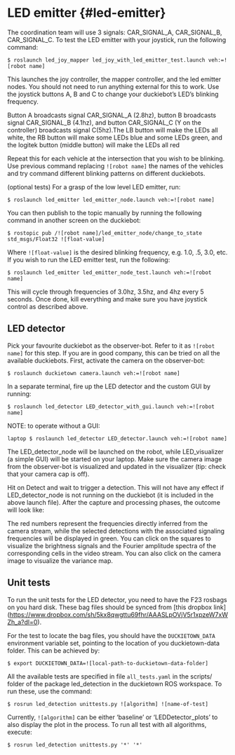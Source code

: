 # LED emitter {#led-emitter}


The coordination team will use 3 signals: CAR_SIGNAL_A, CAR_SIGNAL_B, CAR_SIGNAL_C.
To test the LED emitter with your joystick, run the following command:

    $ roslaunch led_joy_mapper led_joy_with_led_emitter_test.launch veh:=![robot name]

This launches the joy controller, the mapper controller, and the led emitter nodes. You should not need to run anything external for this to work. Use the joystick buttons A, B and C to change your duckiebot’s LED’s blinking frequency.

Button A broadcasts signal CAR_SIGNAL_A (2.8hz), button B broadcasts signal CAR_SIGNAL_B (4.1hz), and button CAR_SIGNAL_C (Y on the controller) broadcasts signal C(5hz).The LB button will make the LEDs all white, the RB button will make some LEDs blue and some LEDs green, and the logitek button (middle button) will make the LEDs all red

Repeat this for each vehicle at the intersection that you wish to be blinking. Use previous command replacing `![robot name]` the names of the vehicles and try command different blinking patterns on different duckiebots.

(optional tests) For a grasp of the low level LED emitter, run:

    $ roslaunch led_emitter led_emitter_node.launch veh:=![robot name]

You can then publish to the topic manually by running the following command in another screen on the duckiebot:

    $ rostopic pub /![robot name]/led_emitter_node/change_to_state std_msgs/Float32 ![float-value]

Where `![float-value]` is the desired blinking frequency, e.g. 1.0, .5, 3.0, etc. If you wish to run the LED emitter test, run the following:

    $ roslaunch led_emitter led_emitter_node_test.launch veh:=![robot name]

This will cycle through frequencies of 3.0hz, 3.5hz, and 4hz every 5 seconds. Once done, kill everything and make sure you have joystick control as described above.


## LED detector

Pick your favourite duckiebot as the observer-bot. Refer to it as `![robot name]` for this step. If you are in good company, this can be tried on all the available duckiebots. First, activate the camera on the observer-bot:

    $ roslaunch duckietown camera.launch veh:=![robot name]

In a separate terminal, fire up the LED detector and the custom GUI by running:

    $ roslaunch led_detector LED_detector_with_gui.launch veh:=![robot name]

NOTE: to operate without a GUI:

    laptop $ roslaunch led_detector LED_detector.launch veh:=![robot name]

The LED_detector_node will be launched on the robot, while LED_visualizer (a simple GUI) will be started on your laptop. Make sure the camera image from the observer-bot is visualized and updated in the visualizer (tip: check that your camera cap is off).

Hit on Detect and wait to trigger a detection. This will not have any effect if LED_detector_node is not running on the duckiebot (it is included in the above launch file). After the capture and processing phases, the outcome will look like:

The red numbers represent the frequencies directly inferred from the camera stream, while the selected detections with the associated signaling frequencies will be displayed in green.
You can click on the squares to visualize the brightness signals and the Fourier amplitude spectra of the corresponding cells in the video stream. You can also click on the camera image to visualize the variance map.

## Unit tests


To run the unit tests for the LED detector, you need to have the F23 rosbags on you hard disk. These bag files should be synced from [this dropbox link] (https://www.dropbox.com/sh/5kx8qwgttu69fhr/AAASLpOVjV5r1xpzeW7xWZh_a?dl=0).

For the test to locate the bag files, you should have the  `DUCKIETOWN_DATA` environment variable set, pointing to the location of you duckietown-data folder. This can be achieved by:

    $ export DUCKIETOWN_DATA=![local-path-to-duckietown-data-folder]

All the available tests are specified in file `all_tests.yaml` in the  scripts/ folder of the package led_detection in the duckietown ROS workspace. To run these, use the command:

    $ rosrun led_detection unittests.py ![algorithm] ![name-of-test]

Currently, `![algorithm]` can be either ‘baseline’ or ‘LEDDetector_plots’ to also display the plot in the process.
To run all test with all algorithms, execute:

    $ rosrun led_detection unittests.py '*' '*'
